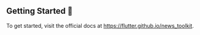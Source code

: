 ## Getting Started 🚀

To get started, visit the official docs at https://flutter.github.io/news_toolkit.
